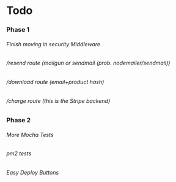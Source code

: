 # Todo

### Phase 1
###### Finish moving in security Middleware
###### /resend route (mailgun or sendmail (prob. nodemailer/sendmail))
###### /download route (email+product hash)
###### /charge route (this is the Stripe backend)

### Phase 2
###### More Mocha Tests
###### pm2 tests
###### Easy Deploy Buttons

